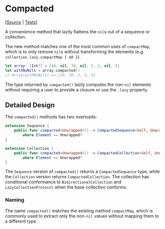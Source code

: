 # Compacted

[[Source](https://github.com/apple/swift-algorithms/blob/main/Sources/Algorithms/Compacted.swift) | 
 [Tests](https://github.com/apple/swift-algorithms/blob/main/Tests/SwiftAlgorithmsTests/CompactedTests.swift)]

A convenience method that lazily flattens the `nil`s out of a sequence 
or collection.

The new method matches one of the most common uses of `compactMap`, 
which is to only remove `nil`s without transforming the elements 
(e.g. `collection.lazy.compactMap { $0 }`).

```swift
let array: [Int?] = [10, nil, 30, nil, 2, 3, nil, 5]
let withNoNils = array.compacted()
// Array(withNoNils) == [10, 30, 2, 3, 5]
```

The type returned by `compacted()` lazily computes the non-`nil` elements
without requiring a user to provide a closure or use the `.lazy` property.  

## Detailed Design

The `compacted()` methods has two overloads:

```swift
extension Sequence {
    public func compacted<Unwrapped>() -> CompactedSequence<Self, Unwrapped>
        where Element == Unwrapped? 
}

extension Collection {
    public func compacted<Unwrapped>() -> CompactedCollection<Self, Unwrapped>
        where Element == Unwrapped?
}
```

The `Sequence` version of `compacted()` returns a `CompactedSequence` type,
while the `Collection` version returns `CompactedCollection`. The collection
has conditional conformance to `BidirectionalCollection` and
`LazyCollectionProtocol` when the base collection conforms.

### Naming

The name `compacted()` matches the existing method `compactMap`,
which is commonly used to extract only the non-`nil` values
without mapping them to a different type. 

